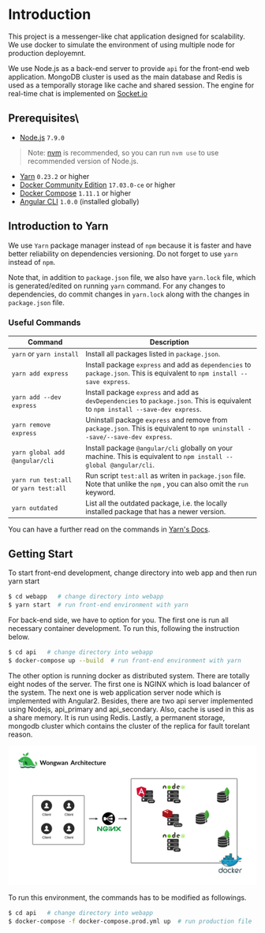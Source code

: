 # Introduction
This project is a messenger-like chat application designed for scalability. We use docker to simulate the environment of using multiple node for production deployemnt. 

We use Node.js as a back-end server to provide `api` for the front-end web application. MongoDB cluster is used as the main database and Redis is used as a temporally storage like cache and shared session. The engine for real-time chat is implemented on [Socket.io](https://github.com/socketio/socket.io)
## Prerequisites\
- [Node.js](https://nodejs.org) `7.9.0`

> Note: [nvm](https://github.com/creationix/nvm#installation) is recommended, so you can run `nvm use` to use recommended version of Node.js.

- [Yarn](https://yarnpkg.com/en/docs/install) `0.23.2` or higher
- [Docker Community Edition](https://www.docker.com/community-edition) `17.03.0-ce` or higher
- [Docker Compose](https://docs.docker.com/compose/install) `1.11.1` or higher
- [Angular CLI](https://github.com/angular/angular-cli#installation) `1.0.0` (installed globally)

## Introduction to Yarn

We use `Yarn` package manager instead of `npm` because it is faster and have better reliability on dependencies versioning. Do not forget to use `yarn` instead of `npm`.

Note that, in addition to `package.json` file, we also have `yarn.lock` file, which is generated/edited on running `yarn` command. For any changes to dependencies, do commit changes in `yarn.lock` along with the changes in `package.json` file.

### Useful Commands

Command | Description
--- | ---
`yarn` or `yarn install` | Install all packages listed in `package.json`.
`yarn add express` | Install package `express` and add as `dependencies` to `package.json`. This is equivalent to `npm install --save express`.
`yarn add --dev express` | Install package `express` and add as `devDependencies` to `package.json`. This is equivalent to `npm install --save-dev express`.
`yarn remove express` | Uninstall package `express` and remove from `package.json`. This is equivalent to `npm uninstall --save/--save-dev express`.
`yarn global add @angular/cli` | Install package `@angular/cli` globally on your machine. This is equivalent to `npm install --global @angular/cli`.
`yarn run test:all` or `yarn test:all` | Run script `test:all` as writen in `package.json` file. Note that unlike the `npm` , you can also omit the `run` keyword.
`yarn outdated` | List all the outdated package, i.e. the locally installed package that has a newer version.

You can have a further read on the commands in [Yarn's Docs](https://yarnpkg.com/en/docs/cli/).

## Getting Start
To start front-end development, change directory into web app and then run yarn start
```bash
$ cd webapp   # change directory into webapp
$ yarn start  # run front-end environment with yarn
```
For back-end side, we have to option for you.
The first one is run all necessary container development. To run this, following the instruction below.
```bash
$ cd api   # change directory into webapp
$ docker-compose up --build  # run front-end environment with yarn
```
The other option is running docker as distributed system. There are totally eight nodes of the server. The first one is NGINX which is load balancer of the system. The next one is web application server node which is implemented with Angular2. Besides, there are two api server implemented using Nodejs, api_primary and api_secondary. Also, cache is used in this as a share memory. It is run using Redis. Lastly, a permanent storage, mongodb cluster which contains the cluster of the replica for fault torelant reason.


![Architecture](webapp/src/assets/images/wongwan-architecture.png)

To run this environment, the commands has to be modified as followings.
```bash
$ cd api   # change directory into webapp
$ docker-compose -f docker-compose.prod.yml up  # run production file
```
